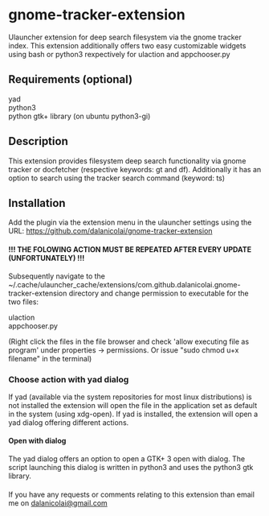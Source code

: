 # gnome-tracker-extension
Ulauncher extension for deep search filesystem via the gnome tracker index. This extension additionally offers two easy customizable widgets using bash or python3 rexpectively for ulaction and appchooser.py

## Requirements (optional)

yad  
python3  
python gtk+ library (on ubuntu python3-gi)

## Description

This extension provides filesystem deep search functionality via gnome tracker or docfetcher (respective keywords: gt and df). Additionally it has an option to search using the tracker search command (keyword: ts)
## Installation

Add the plugin via the extension menu in the ulauncher settings using the URL: https://github.com/dalanicolai/gnome-tracker-extension  

#### !!! THE FOLOWING ACTION MUST BE REPEATED AFTER EVERY UPDATE (UNFORTUNATELY) !!!
Subsequently navigate to the ~/.cache/ulauncher_cache/extensions/com.github.dalanicolai.gnome-tracker-extension directory and change permission to executable for the two files:

ulaction  
appchooser.py

(Right click the files in the file browser and check 'allow executing file as program' under properties -> permissions. Or issue "sudo chmod u+x filename" in the terminal)

### Choose action with yad dialog

If yad (available via the system repositories for most linux distributions) is not installed the extension will open the file in the application set as default in the system (using xdg-open).
If yad is installed, the extension will open a yad dialog offering different actions.

#### Open with dialog

The yad dialog offers an option to open a GTK+ 3 open with dialog. The script launching this dialog is written in python3 and uses the python3 gtk library.

####

If you have any requests or comments relating to this extension than email me on dalanicolai@gmail.com
